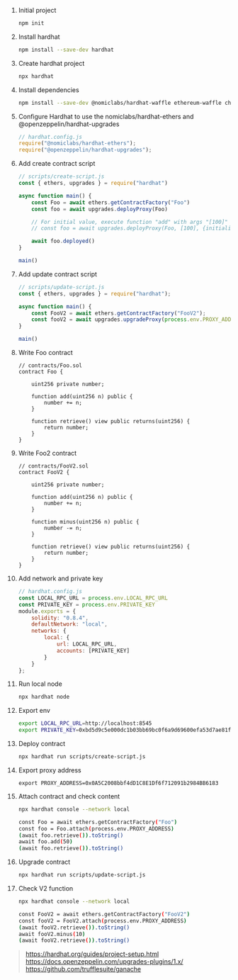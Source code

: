 1. Initial project

    ```bash
    npm init
    ```

2. Install hardhat
	
	```bash
	npm install --save-dev hardhat
	```
	
3. Create hardhat project

	```bash
	npx hardhat
	```

4. Install dependencies

    ```bash
    npm install --save-dev @nomiclabs/hardhat-waffle ethereum-waffle chai @nomiclabs/hardhat-ethers ethers @openzeppelin/hardhat-upgrades
    ```

5. Configure Hardhat to use the nomiclabs/hardhat-ethers and @openzeppelin/hardhat-upgrades

    ```js
    // hardhat.config.js
    require("@nomiclabs/hardhat-ethers");
    require("@openzeppelin/hardhat-upgrades");
    ```

6. Add create contract script

    ```js
    // scripts/create-script.js
    const { ethers, upgrades } = require("hardhat")

    async function main() {
        const Foo = await ethers.getContractFactory("Foo")
        const foo = await upgrades.deployProxy(Foo)

        // For initial value, execute function "add" with args "[100]"
        // const foo = await upgrades.deployProxy(Foo, [100], {initializer: "add"})

        await foo.deployed()
    }
    
    main()
    ```

7. Add update contract script

    ```js
    // scripts/update-script.js
    const { ethers, upgrades } = require("hardhat");

    async function main() {
        const FooV2 = await ethers.getContractFactory("FooV2");
        const fooV2 = await upgrades.upgradeProxy(process.env.PROXY_ADDRESS, FooV2)
    }

    main()
    ```

8. Write Foo contract

    ```sol
    // contracts/Foo.sol
    contract Foo {

        uint256 private number;

        function add(uint256 n) public {
            number += n;
        }

        function retrieve() view public returns(uint256) {
            return number;
        }
    }
    ```

9. Write Foo2 contract

    ```sol
    // contracts/FooV2.sol
    contract FooV2 {

        uint256 private number;

        function add(uint256 n) public {
            number += n;
        }

        function minus(uint256 n) public {
            number -= n;
        }

        function retrieve() view public returns(uint256) {
            return number;
        }
    }
    ```

10. Add network and private key

    ```js
    // hardhat.config.js
    const LOCAL_RPC_URL = process.env.LOCAL_RPC_URL
    const PRIVATE_KEY = process.env.PRIVATE_KEY
    module.exports = {
        solidity: "0.8.4",
        defaultNetwork: "local",
        networks: {
            local: {
                url: LOCAL_RPC_URL,
                accounts: [PRIVATE_KEY]
            }
        }
    };
    ```

11. Run local node

    ```bash
    npx hardhat node
    ```

12. Export env

    ```bash
    export LOCAL_RPC_URL=http://localhost:8545
    export PRIVATE_KEY=0xbd5d9c5e000dc1b03bb69bc0f6a9d69600efa53d7ae81f7739cfed2d1ed11e59
    ```

13. Deploy contract

    ```bash
    npx hardhat run scripts/create-script.js
    ```

14. Export proxy address

    ```
    export PROXY_ADDRESS=0x0A5C2008bbf4dD1C8E1Df6f712091b2984BB6183
    ```

15. Attach contract and check content

    ```bash
    npx hardhat console --network local

    const Foo = await ethers.getContractFactory("Foo")
    const foo = Foo.attach(process.env.PROXY_ADDRESS)
    (await foo.retrieve()).toString()
    await foo.add(50)
    (await foo.retrieve()).toString()
    ```

16. Upgrade contract

    ```bash
    npx hardhat run scripts/update-script.js
    ```

17. Check V2 function

    ```bash
    npx hardhat console --network local

    const FooV2 = await ethers.getContractFactory("FooV2")
    const fooV2 = FooV2.attach(process.env.PROXY_ADDRESS)
    (await fooV2.retrieve()).toString()
    await fooV2.minus(10)
    (await fooV2.retrieve()).toString()
    ```


> https://hardhat.org/guides/project-setup.html  
> https://docs.openzeppelin.com/upgrades-plugins/1.x/  
> https://github.com/trufflesuite/ganache